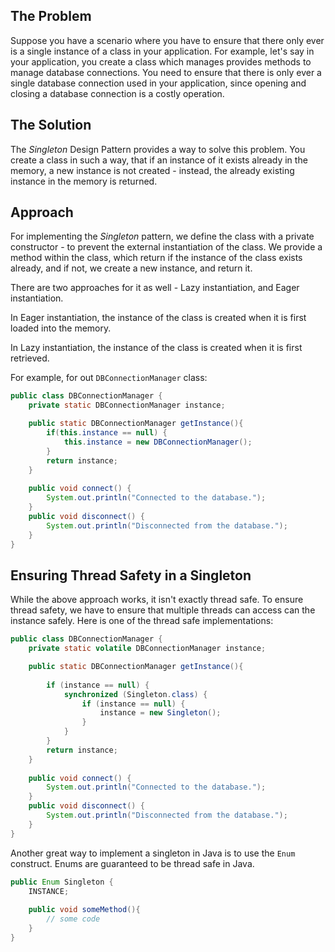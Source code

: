 ## The Problem

Suppose you have a scenario where you have to ensure that there only ever is a single instance of a class in your application. For example, let's say in your application, you create a class which manages provides methods to manage database connections. You need to ensure that there is only ever a single database connection used in your application, since opening and closing a database connection is a costly operation.
## The Solution

The *Singleton* Design Pattern provides a way to solve this problem. You create a class in such a way, that if an instance of it exists already in the memory, a new instance is not created - instead, the already existing instance in the memory is returned.

## Approach

For implementing the *Singleton* pattern, we define the class with a private constructor - to prevent the external instantiation of the class. We provide a method within the class, which return if the instance of the class exists already, and if not, we create a new instance, and return it.

There are two approaches for it as well - Lazy instantiation, and Eager instantiation. 

In Eager instantiation, the instance of the class is created when it is first loaded into the memory. 

In Lazy instantiation, the instance of the class is created when it is first retrieved.

For example, for out `DBConnectionManager` class:

```Java
public class DBConnectionManager {
	private static DBConnectionManager instance;

	public static DBConnectionManager getInstance(){
		if(this.instance == null) {
			this.instance = new DBConnectionManager();
		}
		return instance;
	}
	
	public void connect() {
		System.out.println("Connected to the database."); 
	}        
	public void disconnect() {
		System.out.println("Disconnected from the database."); 
	}
}
```
## Ensuring Thread Safety in a Singleton

While the above approach works, it isn't exactly thread safe. To ensure thread safety, we have to ensure that multiple threads can access can the instance safely. Here is one of the thread safe implementations:

```Java
public class DBConnectionManager {
	private static volatile DBConnectionManager instance;

	public static DBConnectionManager getInstance(){
		
		if (instance == null) {
			synchronized (Singleton.class) {
				if (instance == null) {
					instance = new Singleton(); 
				} 
			} 
		}
		return instance;
	}
	
	public void connect() {
		System.out.println("Connected to the database."); 
	}        
	public void disconnect() {
		System.out.println("Disconnected from the database."); 
	}
}
```

Another great way to implement a singleton in Java is to use the `Enum` construct. Enums are guaranteed to be thread safe in Java.

```Java
public Enum Singleton {
	INSTANCE;
	
	public void someMethod(){
		// some code
	}
}
```